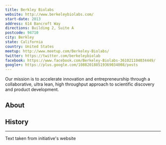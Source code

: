 ```yaml
---
title: Berkley Biolabs
website: http://www.berkeleybiolabs.com/
start-date: 2013
address: 614 Bancroft Way
directions: Building 2, Suite A
postcode: 94710
city: Berkley
state: California
country: United States
meetup: http://www.meetup.com/Berkeley-Biolabs/
twitter: https://twitter.com/berkeleybiolab
facebook: https://www.facebook.com/Berkeley-Biolabs-361021104034449/
google+: https://plus.google.com/108820188519369034008/posts
---
```


Our mission is to accelerate innovation and entrepreneurship through a collaborative, ultra lean, high throughput approach to scientific discovery and product development.

## About

## History

---
Text taken from initiative's website
